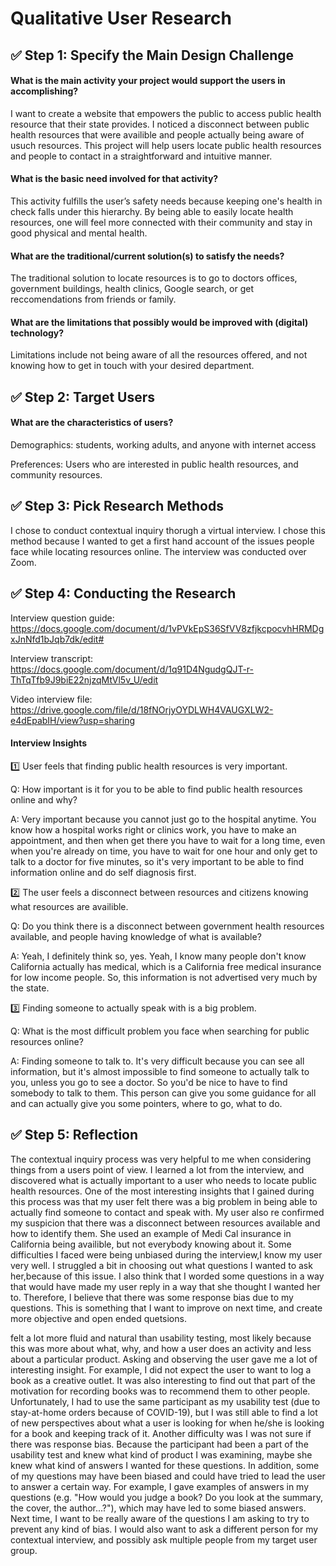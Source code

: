 # Qualitative User Research

## ✅ Step 1: Specify the Main Design Challenge

#### What is the main activity your project would support the users in accomplishing?

I want to create a website that empowers the public to access public health resource that their state provides. I noticed a disconnect between public health resources that were availible and people actually being aware of usuch resources. This project will help users locate public health resources and people to contact in a straightforward and intuitive manner.  

#### What is the basic need involved for that activity?

This activity fulfills the user’s safety needs because keeping one's health in check falls under this hierarchy. By being able to easily locate health resources, one will feel more connected with their community and stay in good physical and mental health.  

#### What are the traditional/current solution(s) to satisfy the needs?

The traditional solution to locate resources is to go to doctors offices, government buildings, health clinics, Google search, or get reccomendations from friends or family. 

#### What are the limitations that possibly would be improved with (digital) technology?

Limitations include not being aware of all the resources offered, and not knowing how to get in touch with your desired department.  

## ✅ Step 2: Target Users 

#### What are the characteristics of users?

Demographics: students, working adults, and anyone with internet access

Preferences: Users who are interested in public health resources, and community resources. 

## ✅ Step 3: Pick Research Methods

I chose to conduct contextual inquiry thorugh a virtual interview. I chose this method because I wanted to get a first hand account of the issues people face while locating resources online. The interview was conducted over Zoom.  

## ✅ Step 4: Conducting the Research

Interview question guide: https://docs.google.com/document/d/1vPVkEpS36SfVV8zfjkcpocvhHRMDgxJnNfd1bJqb7dk/edit#

Interview transcript: https://docs.google.com/document/d/1q91D4NgudgQJT-r-ThTqTfb9J9biE22njzqMtVl5v_U/edit

Video interview file: https://drive.google.com/file/d/18fNOrjyOYDLWH4VAUGXLW2-e4dEpabIH/view?usp=sharing

#### Interview Insights

 
1️⃣ User feels that finding public health resources is very important. 

Q: How important is it for you to be able to find public health resources online and why?

A: Very important because you cannot just go to the hospital anytime. You know how a hospital works right or clinics work, you have to make an appointment, and then when get there you have to wait for a long time, even when you're already on time, you have to wait for one hour and only get to talk to a doctor for five minutes, so it's very important to be able to find information online and do self diagnosis first.

2️⃣ The user feels a disconnect between resources and citizens knowing what resources are availible.

Q: Do you think there is a disconnect between government health resources available, and people having knowledge of what is available?

A: Yeah, I definitely think so, yes. Yeah, I know many people don't know California actually has medical, which is a California free medical insurance for low income people. So, this information is not advertised very much by the state.

3️⃣ Finding someone to actually speak with is a big problem. 

Q: What is the most difficult problem you face when searching for public resources online? 

A: Finding someone to talk to. It's very difficult because you can see all information, but it's almost impossible to find someone to actually talk to you, unless you go to see a doctor. So you'd be nice to have to find somebody to talk to them. This person can give you some guidance for all and can actually give you some pointers, where to go, what to do.


## ✅ Step 5: Reflection

The contextual inquiry process was very helpful to me when considering things from a users point of view. I learned a lot from the interview, and discovered what is actually important to a user who needs to locate public health resources. One of the most interesting insights that I gained during this process was that my user felt there was a big problem in being able to actually find someone to contact and speak with. My user also re confirmed my suspicion that there was a disconnect between resources available and how to identify them. She used an example of Medi Cal insurance in California being availible, but not everybody knowing about it. Some difficulties I faced were being unbiased during the interview,I know my user very well. I struggled a bit in choosing out what questions I wanted to ask her,because of this issue. I also think that I worded some questions in a way that would have made my user reply in a way that she thought I wanted her to. Therefore, I believe that there was some response bias due to my questions. This is something that I want to improve on next time, and create more objective and open ended quetsions. 

felt a lot more fluid and natural than usability testing, most likely because this was more about what, why, and how a user does an activity and less about a particular product. Asking and observing the user gave me a lot of interesting insight. For example, I did not expect the user to want to log a book as a creative outlet. It was also interesting to find out that part of the motivation for recording books was to recommend them to other people. Unfortunately, I had to use the same participant as my usability test (due to stay-at-home orders because of COVID-19), but I was still able to find a lot of new perspectives about what a user is looking for when he/she is looking for a book and keeping track of it. Another difficulty was I was not sure if there was response bias. Because the participant had been a part of the usability test and knew what kind of product I was examining, maybe she knew what kind of answers I wanted for these questions. In addition, some of my questions may have been biased and could have tried to lead the user to answer a certain way. For example, I gave examples of answers in my questions (e.g. "How would you judge a book? Do you look at the summary, the cover, the author...?"), which may have led to some biased answers. Next time, I want to be really aware of the questions I am asking to try to prevent any kind of bias. I would also want to ask a different person for my contextual interview, and possibly ask multiple people from my target user group.


